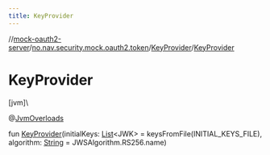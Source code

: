 ```yaml
---
title: KeyProvider
---
```

//[mock-oauth2-server](../../../index.html)/[no.nav.security.mock.oauth2.token](../index.html)/[KeyProvider](index.html)/[KeyProvider](-key-provider.html)



# KeyProvider



[jvm]\




@[JvmOverloads](https://kotlinlang.org/api/latest/jvm/stdlib/kotlin.jvm/-jvm-overloads/index.html)



fun [KeyProvider](-key-provider.html)(initialKeys: [List](https://kotlinlang.org/api/latest/jvm/stdlib/kotlin.collections/-list/index.html)&lt;JWK&gt; = keysFromFile(INITIAL_KEYS_FILE), algorithm: [String](https://kotlinlang.org/api/latest/jvm/stdlib/kotlin/-string/index.html) = JWSAlgorithm.RS256.name)





